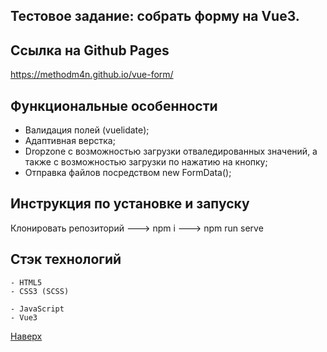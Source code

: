 ## Тестовое задание: собрать форму на Vue3.

## Ссылка на Github Pages

https://methodm4n.github.io/vue-form/

## Функциональные особенности

- Валидация полей (vuelidate);
- Адаптивная верстка;
- Dropzone с возможностью загрузки отваледированных значений, а также с возможностью загрузки по нажатию на кнопку;
- Отправка файлов посредством new FormData();

## Инструкция по установке и запуску

Клонировать репозиторий ---> npm i ---> npm run serve

## Стэк технологий

```
- HTML5
- CSS3 (SCSS)
```

```JS
- JavaScript
- Vue3
```

[Наверх](#top)
